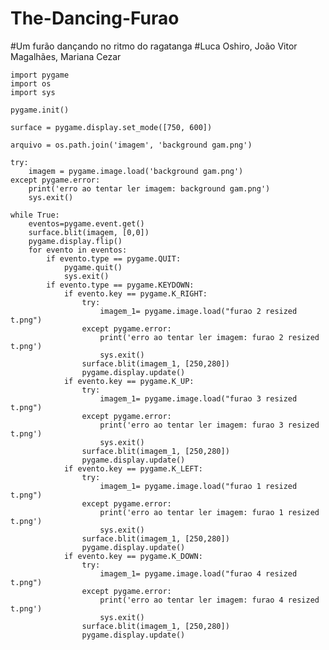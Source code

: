 # The-Dancing-Furao
#Um furão dançando no ritmo do ragatanga
#Luca Oshiro, João Vitor Magalhães, Mariana Cezar

    import pygame
    import os
    import sys

    pygame.init()

    surface = pygame.display.set_mode([750, 600])

    arquivo = os.path.join('imagem', 'background gam.png')

    try:
        imagem = pygame.image.load('background gam.png')
    except pygame.error:
        print('erro ao tentar ler imagem: background gam.png')
        sys.exit()

    while True:
        eventos=pygame.event.get()
        surface.blit(imagem, [0,0])
        pygame.display.flip()
        for evento in eventos:
            if evento.type == pygame.QUIT:
                pygame.quit()
                sys.exit()
            if evento.type == pygame.KEYDOWN:
                if evento.key == pygame.K_RIGHT:
                    try:
                        imagem_1= pygame.image.load("furao 2 resized t.png")
                    except pygame.error:
                        print('erro ao tentar ler imagem: furao 2 resized t.png')
                        sys.exit()
                    surface.blit(imagem_1, [250,280])
                    pygame.display.update()
                if evento.key == pygame.K_UP:
                    try:
                        imagem_1= pygame.image.load("furao 3 resized t.png")
                    except pygame.error:
                        print('erro ao tentar ler imagem: furao 3 resized t.png')
                        sys.exit()      
                    surface.blit(imagem_1, [250,280])
                    pygame.display.update()
                if evento.key == pygame.K_LEFT:
                    try:
                        imagem_1= pygame.image.load("furao 1 resized t.png")
                    except pygame.error:
                        print('erro ao tentar ler imagem: furao 1 resized t.png')
                        sys.exit()
                    surface.blit(imagem_1, [250,280])
                    pygame.display.update()
                if evento.key == pygame.K_DOWN:
                    try:
                        imagem_1= pygame.image.load("furao 4 resized t.png")
                    except pygame.error:
                        print('erro ao tentar ler imagem: furao 4 resized t.png')
                        sys.exit()
                    surface.blit(imagem_1, [250,280])
                    pygame.display.update()
